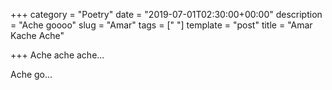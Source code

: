 +++
category = "Poetry"
date = "2019-07-01T02:30:00+00:00"
description = "Ache goooo"
slug = "Amar"
tags = [" "]
template = "post"
title = "Amar Kache Ache"

+++
Ache ache ache... 

Ache go... 